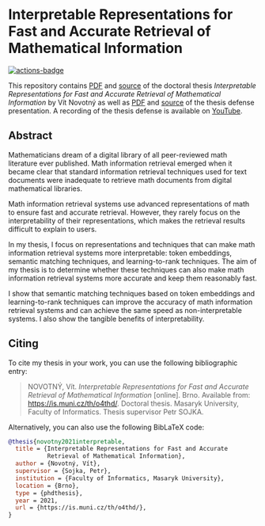 # Interpretable Representations for Fast and Accurate Retrieval of Mathematical Information

 [![actions-badge][]][actions]

This repository contains [PDF][thesis.pdf] and [source][thesis.md] of the
doctoral thesis *Interpretable Representations for Fast and Accurate Retrieval
of Mathematical Information* by Vít Novotný as well as [PDF][presentation.pdf] and
[source][presentation.md] of the thesis defense presentation. A recording of the
thesis defense is available on [YouTube][presentation.mp4].

 [actions-badge]:    https://github.com/Witiko/doctoral-thesis/actions/workflows/test_and_publish.yml/badge.svg
 [actions]:          https://github.com/Witiko/doctoral-thesis/actions/workflows/test_and_publish.yml
 [thesis.md]:        main.md
 [thesis.pdf]:       https://github.com/Witiko/doctoral-thesis/releases/download/latest/thesis.pdf
 [presentation.md]:  defense.md
 [presentation.pdf]: https://github.com/Witiko/doctoral-thesis/releases/download/latest/defense.pdf
 [presentation.mp4]: https://youtu.be/880twOfJYek

## Abstract

Mathematicians dream of a digital library of all peer-reviewed math literature
ever published. Math information retrieval emerged when it became clear that
standard information retrieval techniques used for text documents were
inadequate to retrieve math documents from digital mathematical libraries.

Math information retrieval systems use advanced representations of math to
ensure fast and accurate retrieval. However, they rarely focus on the
interpretability of their representations, which makes the retrieval results
difficult to explain to users.

In my thesis, I focus on representations and techniques that can make math
information retrieval systems more interpretable: token embeddings, semantic
matching techniques, and learning-to-rank techniques. The aim of my thesis
is to determine whether these techniques can also make math information
retrieval systems more accurate and keep them reasonably fast.

I show that semantic matching techniques based on token embeddings and
learning-to-rank techniques can improve the accuracy of math information
retrieval systems and can achieve the same speed as non-interpretable systems.
I also show the tangible benefits of interpretability.

## Citing

To cite my thesis in your work, you can use the following bibliographic entry:

> NOVOTNÝ, Vít. *Interpretable Representations for Fast and Accurate Retrieval
> of Mathematical Information* [online]. Brno. Available from:
> <https://is.muni.cz/th/o4thd/>. Doctoral thesis. Masaryk University, Faculty
> of Informatics. Thesis supervisor Petr SOJKA.

Alternatively, you can also use the following BibLaTeX code:

``` bib
@thesis{novotny2021interpretable,
  title = {Interpretable Representations for Fast and Accurate
           Retrieval of Mathematical Information},
  author = {Novotný, Vít},
  supervisor = {Sojka, Petr},
  institution = {Faculty of Informatics, Masaryk University},
  location = {Brno},
  type = {phdthesis},
  year = 2021,
  url = {https://is.muni.cz/th/o4thd/},
}
```
